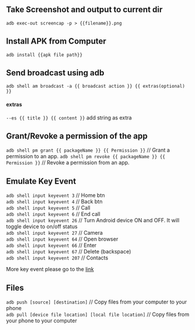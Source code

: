 ## Take Screenshot and output to current dir

`adb exec-out screencap -p > {{filename}}.png`

## Install APK from Computer

`adb install {{apk file path}}`

## Send broadcast using adb

`adb shell am broadcast -a {{ broadcast action }} {{ extras(optional) }}` 

#### extras

`--es {{ title }} {{ content }}` add string as extra


## Grant/Revoke a permission of the app

`adb shell pm grant {{ packageName }} {{ Permission }}`  // Grant a permission to an app. 
`adb shell pm revoke {{ packageName }} {{ Permission }}`   // Revoke a permission from an app.

## Emulate Key Event

`adb shell input keyevent 3` // Home btn  
`adb shell input keyevent 4` // Back btn  
`adb shell input keyevent 5` // Call  
`adb shell input keyevent 6` // End call  
`adb shell input keyevent 26` // Turn Android device ON and OFF. It will toggle device to on/off status  
`adb shell input keyevent 27` // Camera  
`adb shell input keyevent 64` // Open browser  
`adb shell input keyevent 66` // Enter  
`adb shell input keyevent 67` // Delete (backspace)  
`adb shell input keyevent 207` // Contacts  

More key event please go to the [link](https://developer.android.com/reference/android/view/KeyEvent.html)

## Files

`adb push [source] [destination]`    // Copy files from your computer to your phone  
`adb pull [device file location] [local file location]` // Copy files from your phone to your computer

